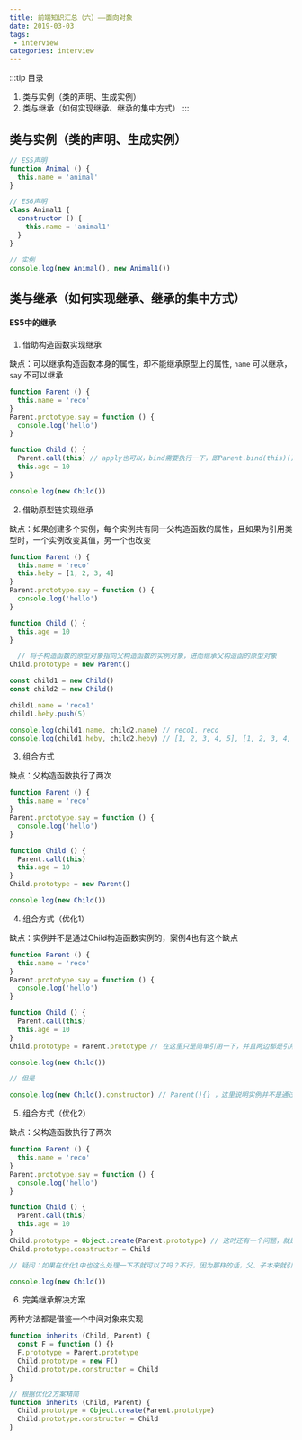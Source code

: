 ```yaml
---
title: 前端知识汇总（六）——面向对象
date: 2019-03-03
tags:
 - interview        
categories: interview
---
```


:::tip 目录
1. 类与实例（类的声明、生成实例）
2. 类与继承（如何实现继承、继承的集中方式）
:::

## 类与实例（类的声明、生成实例）

```javascript
// ES5声明
function Animal () {
  this.name = 'animal'
}

// ES6声明
class Animal1 {
  constructor () {
    this.name = 'animal1'
  }
}

// 实例
console.log(new Animal(), new Animal1())
```

## 类与继承（如何实现继承、继承的集中方式）

#### ES5中的继承

1. 借助构造函数实现继承

缺点：可以继承构造函数本身的属性，却不能继承原型上的属性, `name` 可以继承， `say` 不可以继承

```javascript
function Parent () {
  this.name = 'reco'
}
Parent.prototype.say = function () {
  console.log('hello')
}

function Child () {
  Parent.call(this) // apply也可以，bind需要执行一下，即Parent.bind(this)()
  this.age = 10
}

console.log(new Child())
```

2. 借助原型链实现继承

缺点：如果创建多个实例，每个实例共有同一父构造函数的属性，且如果为引用类型时，一个实例改变其值，另一个也改变

```javascript
function Parent () {
  this.name = 'reco'
  this.heby = [1, 2, 3, 4]
}
Parent.prototype.say = function () {
  console.log('hello')
}

function Child () {
  this.age = 10
}

  // 将子构造函数的原型对象指向父构造函数的实例对象，进而继承父构造函的原型对象
Child.prototype = new Parent()

const child1 = new Child()
const child2 = new Child()

child1.name = 'reco1'
child1.heby.push(5)

console.log(child1.name, child2.name) // reco1, reco
console.log(child1.heby, child2.heby) // [1, 2, 3, 4, 5], [1, 2, 3, 4, 5]
```

3. 组合方式

缺点：父构造函数执行了两次

```javascript
function Parent () {
  this.name = 'reco'
}
Parent.prototype.say = function () {
  console.log('hello')
}

function Child () {
  Parent.call(this)
  this.age = 10
}
Child.prototype = new Parent()

console.log(new Child())
```

4. 组合方式（优化1）

缺点：实例并不是通过Child构造函数实例的，案例4也有这个缺点

```javascript
function Parent () {
  this.name = 'reco'
}
Parent.prototype.say = function () {
  console.log('hello')
}

function Child () {
  Parent.call(this)
  this.age = 10
}
Child.prototype = Parent.prototype // 在这里只是简单引用一下，并且两边都是引用类型

console.log(new Child())

// 但是

console.log(new Child().constructor) // Parent(){} ，这里说明实例并不是通过Child构造函数实例的，所以并不完美
```

5. 组合方式（优化2）

缺点：父构造函数执行了两次

```javascript
function Parent () {
  this.name = 'reco'
}
Parent.prototype.say = function () {
  console.log('hello')
}

function Child () {
  Parent.call(this)
  this.age = 10
}
Child.prototype = Object.create(Parent.prototype) // 这时还有一个问题，就是Child还是没有自己的constructor
Child.prototype.constructor = Child 

// 疑问：如果在优化1中也这么处理一下不就可以了吗？不行，因为那样的话，父、子本来就引用同一原型，这样以来，父子的原型对象都指向子类，那么父类又没有自己的原型对象了。

console.log(new Child())
```

6. 完美继承解决方案

两种方法都是借鉴一个中间对象来实现

```javascript
function inherits (Child, Parent) {
  const F = function () {}
  F.prototype = Parent.prototype
  Child.prototype = new F()
  Child.prototype.constructor = Child
}

// 根据优化2方案精简
function inherits (Child, Parent) {
  Child.prototype = Object.create(Parent.prototype)
  Child.prototype.constructor = Child
}
```
